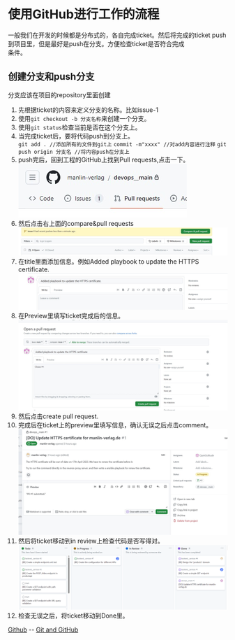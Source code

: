 # 使用GitHub进行工作的流程    
  一般我们在开发的时候都是分布式的，各自完成ticket。然后将完成的ticket push到项目里，但是最好是push在分支。方便检查ticket是否符合完成    
  条件。    

创建分支和push分支    
---------------------------------------
  分支应该在项目的repository里面创建    
  1. 先根据ticket的内容来定义分支的名称。比如issue-1    
  2. 使用`git checkout -b 分支名称`来创建一个分支。    
  3. 使用`git status`检查当前是否在这个分支上。 
  4. 当完成ticket后，要将代码push到分支上。    
     `git add . //添加所有的文件到git上`
     `commit -m"xxxx" //对add内容进行注释`
     `git push origin 分支名 //将内容push在分支上`
  5. push完后，回到工程的GitHub上找到Pull requests,点击一下。    
     ![pull requests](images/Pull_Requests.jpeg)
  6. 然后点击右上面的compare&pull requests
     ![compare](images/compare_Pull_Request.jpeg)
  7. 在title里面添加信息。例如Added playbook to update the HTTPS certificate.
     ![title](images/Title_Message.jpeg)
  8. 在Preview里填写ticket完成后的信息。 
     ![preview](images/Preview.jpeg)
  9. 然后点击create pull request. 
  10. 完成后在ticket上的preview里填写信息，确认无误之后点击comment。
     ![ticket](images/Ticket_Preview.jpeg)    
  11. 然后将ticket移动到in review上检查代码是否写得对。
     ![inReview](images/In_Review.png)
  12. 检查无误之后，将ticket移动到Done里。

 [Github](github.md) -- [Git and GitHub](../git_and_github.md)